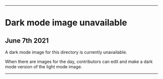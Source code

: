 
***
 
# Dark mode image unavailable

## June 7th 2021

A dark mode image for this directory is currently unavailable.

When there are images for the day, contributors can edit and make a dark mode version of the light mode image.

***
